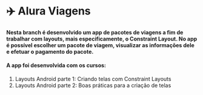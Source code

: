 # :airplane: Alura Viagens
#### Nesta branch é desenvolvido um app de pacotes de viagens a fim de trabalhar com layouts, mais especificamente, o Constraint Layout. No app é possível escolher um pacote de viagem, visualizar as informações dele e efetuar o pagamento do pacote.
#### A app foi desenvolvida com os cursos:
1. Layouts Android parte 1: Criando telas com Constraint Layouts
2. Layouts Android parte 2: Boas práticas para a criação de telas
